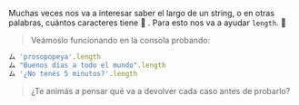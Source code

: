 Muchas veces nos va a interesar saber el largo de un string, o en otras palabras, cuántos caracteres tiene :straight_ruler: . Para esto nos va a ayudar `length`. :star_struck:

> Veámoslo funcionando en la consola probando:
>
``` javascript
ム 'prosopopeya'.length
ム "Buenos días a todo el mundo".length
ム '¿No tenés 5 minutos?'.length
```
> ¿Te animás a pensar qué va a devolver cada caso antes de probarlo?